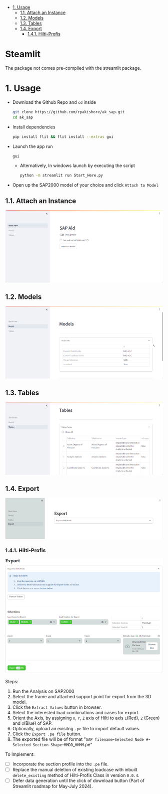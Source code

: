 - [1. Usage](#1-usage)
  - [1.1. Attach an Instance](#11-attach-an-instance)
  - [1.2. Models](#12-models)
  - [1.3. Tables](#13-tables)
  - [1.4. Export](#14-export)
    - [1.4.1. Hilti-Profis](#141-hilti-profis)

<h1> Steamlit </h1>

The package not comes pre-compiled with the streamlit package.

# 1. Usage

- Download the Github Repo and `cd` inside
    ```bash
    git clone https://github.com/rpakishore/ak_sap.git
    cd ak_sap
    ```

- Install dependencies

    ```bash
    pip install flit && flit install --extras gui
    ```

- Launch the app run

    ```bash
    gui
    ```

  - Alternatively, In windows launch by executing the script

    ```cmd
    python -m streamlit run Start_Here.py
    ```

- Open up the SAP2000 model of your choice and click `Attach to Model`

## 1.1. Attach an Instance

![GUI-Streamlit-Start_Here.png](../assets/GUI-streamlit-Start_Here.png)

## 1.2. Models

![GUI-Streamlit-Models.png](../assets/GUI-streamlit-Models.png)

## 1.3. Tables

![GUI-Streamlit-Tables.png](../assets/GUI-streamlit-Tables.png)

## 1.4. Export

![GUI-streamlit-Export.png](../assets/GUI-streamlit-Export.png)

### 1.4.1. Hilti-Profis

![GUI-streamlit-Export-Hilti.png](../assets/GUI-streamlit-Export-Hilti.png)

Steps:

1. Run the Analysis on SAP2000
2. Select the frame and attached support point for export from the 3D model.
3. Click the `Extract Values` button in browser.
4. Select the interested load combinations and cases for export.
5. Orient the Axis, by assigning `X`, `Y`, `Z` axis of Hilti to axis `1`(Red), `2` (Green) and `3`(Blue) of SAP.
6. Optionally, upload an exisitng `.pe` file to import default values.
7. Click the `Export .pe file` button.
8. The exported file will be of format "`SAP filename`-`Selected Node #`-`Selected Section Shape`-`MMDD`_`HHMM`.pe"

To Implement:

- [ ] Incorporate the section profile into the `.pe` file.
- [ ] Replace the manual deletion of existing loadcase with inbuilt `delete_existing` method of Hilti-Profis Class in version `0.0.4`.
- [ ] Defer data generation until the click of download button (Part of Streamlit roadmap for May-July 2024).